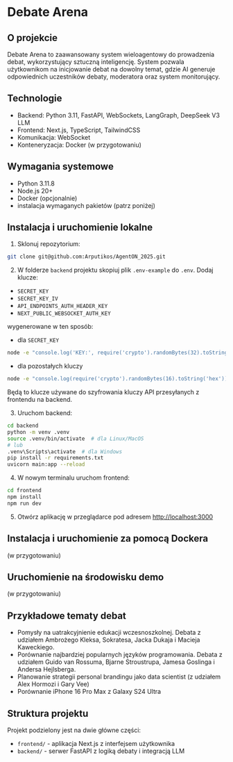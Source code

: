 # Debate Arena

## O projekcie

Debate Arena to zaawansowany system wieloagentowy do prowadzenia debat, wykorzystujący sztuczną inteligencję. System pozwala użytkownikom na inicjowanie debat na dowolny temat, gdzie AI generuje odpowiednich uczestników debaty, moderatora oraz system monitorujący.

## Technologie

- Backend: Python 3.11, FastAPI, WebSockets, LangGraph, DeepSeek V3 LLM
- Frontend: Next.js, TypeScript, TailwindCSS
- Komunikacja: WebSocket
- Konteneryzacja: Docker (w przygotowaniu)

## Wymagania systemowe

- Python 3.11.8
- Node.js 20+
- Docker (opcjonalnie)
- instalacja wymaganych pakietów (patrz poniżej)

## Instalacja i uruchomienie lokalne

1. Sklonuj repozytorium:

```bash
git clone git@github.com:Arputikos/AgentON_2025.git
```

2. W folderze `backend` projektu skopiuj plik `.env-example` do `.env`.
Dodaj klucze:
- `SECRET_KEY` 
- `SECRET_KEY_IV` 
- `API_ENDPOINTS_AUTH_HEADER_KEY`
- `NEXT_PUBLIC_WEBSOCKET_AUTH_KEY`

wygenerowane w ten sposób:
- dla `SECRET_KEY`
``` bash
node -e "console.log('KEY:', require('crypto').randomBytes(32).toString('hex'))"
```
- dla pozostałych kluczy
``` bash    
node -e "console.log(require('crypto').randomBytes(16).toString('hex'))"
```

Będą to klucze używane do szyfrowania kluczy API przesyłanych z frontendu na backend.

3. Uruchom backend:
```bash
cd backend
python -m venv .venv
source .venv/bin/activate  # dla Linux/MacOS
# lub
.venv\Scripts\activate  # dla Windows
pip install -r requirements.txt
uvicorn main:app --reload
```

4. W nowym terminalu uruchom frontend:
```bash
cd frontend
npm install
npm run dev
```

5. Otwórz aplikację w przeglądarce pod adresem [http://localhost:3000](http://localhost:3000)

## Instalacja i uruchomienie za pomocą Dockera

(w przygotowaniu)

## Uruchomienie na środowisku demo

(w przygotowaniu)

## Przykładowe tematy debat

- Pomysły na uatrakcyjnienie edukacji wczesnoszkolnej. Debata z udziałem Ambrożego Kleksa, Sokratesa, Jacka Dukaja i Macieja Kaweckiego.
- Porównanie najbardziej popularnych języków programowania. Debata z udziałem Guido van Rossuma, Bjarne Stroustrupa, Jamesa Goslinga i Andersa Hejlsberga.
- Planowanie strategii personal brandingu jako data scientist (z udziałem Alex Hormozi i Gary Vee)
- Porównanie iPhone 16 Pro Max z Galaxy S24 Ultra

## Struktura projektu

Projekt podzielony jest na dwie główne części:
- `frontend/` - aplikacja Next.js z interfejsem użytkownika
- `backend/` - serwer FastAPI z logiką debaty i integracją LLM
